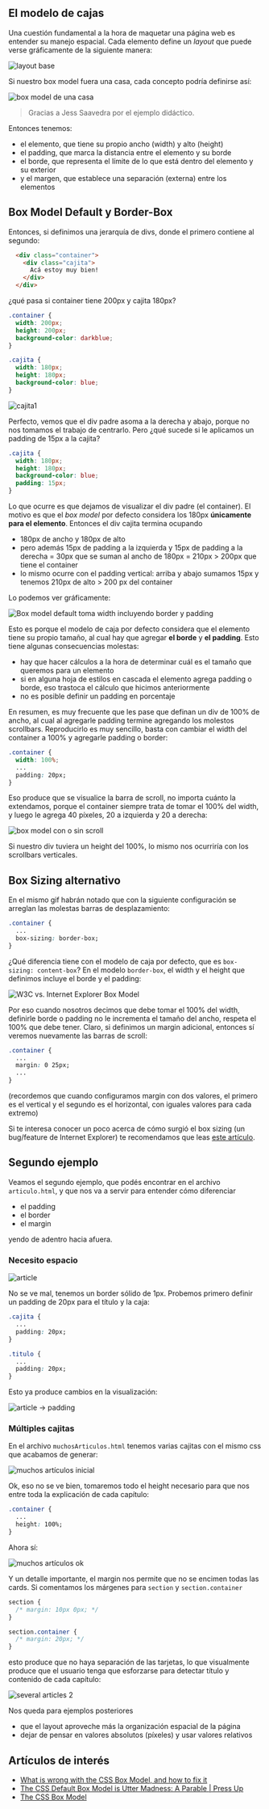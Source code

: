 ## El modelo de cajas

Una cuestión fundamental a la hora de maquetar una página web es entender su manejo espacial. Cada elemento define un _layout_ que puede verse gráficamente de la siguiente manera:

![layout base](./images/boxModel.png)

Si nuestro box model fuera una casa, cada concepto podría definirse así:

![box model de una casa](./images/houseBoxModel.jpg)

> Gracias a Jess Saavedra por el ejemplo didáctico.

Entonces tenemos:

- el elemento, que tiene su propio ancho (width) y alto (height)
- el padding, que marca la distancia entre el elemento y su borde
- el borde, que representa el límite de lo que está dentro del elemento y su exterior
- y el margen, que establece una separación (externa) entre los elementos

## Box Model Default y Border-Box

Entonces, si definimos una jerarquía de divs, donde el primero contiene al segundo:

```html
  <div class="container">
    <div class="cajita">
      Acá estoy muy bien!
    </div>
  </div>
```

¿qué pasa si container tiene 200px y cajita 180px?

```css
.container {
  width: 200px;
  height: 200px;
  background-color: darkblue;
}

.cajita {
  width: 180px;
  height: 180px;
  background-color: blue;
}
```

![cajita1](./images/cajita1.png)

Perfecto, vemos que el div padre asoma a la derecha y abajo, porque no nos tomamos el trabajo de centrarlo. Pero ¿qué sucede si le aplicamos un padding de 15px a la cajita?

```css
.cajita {
  width: 180px;
  height: 180px;
  background-color: blue;
  padding: 15px;
}
```

Lo que ocurre es que dejamos de visualizar el div padre (el container). El motivo es que el _box model_ por defecto considera los 180px **únicamente para el elemento**. Entonces el div cajita termina ocupando

- 180px de ancho y 180px de alto
- pero además 15px de padding a la izquierda y 15px de padding a la derecha = 30px que se suman al ancho de 180px = 210px > 200px que tiene el container
- lo mismo ocurre con el padding vertical: arriba y abajo sumamos 15px y tenemos 210px de alto > 200 px del container

Lo podemos ver gráficamente:

![Box model default toma width incluyendo border y padding](./images/boxModelDefault.gif)

Esto es porque el modelo de caja por defecto considera que el elemento tiene su propio tamaño, al cual hay que agregar **el borde** y **el padding**. Esto tiene algunas consecuencias molestas:

- hay que hacer cálculos a la hora de determinar cuál es el tamaño que queremos para un elemento
- si en alguna hoja de estilos en cascada el elemento agrega padding o borde, eso trastoca el cálculo que hicimos anteriormente
- no es posible definir un padding en porcentaje

En resumen, es muy frecuente que les pase que definan un div de 100% de ancho, al cual al agregarle padding termine agregando los molestos scrollbars. Reproducirlo es muy sencillo, basta con cambiar el width del container a 100% y agregarle padding o border:

```css
.container {
  width: 100%;
  ...
  padding: 20px;
}
```

Eso produce que se visualice la barra de scroll, no importa cuánto la extendamos, porque el container siempre trata de tomar el 100% del width, y luego le agrega 40 píxeles, 20 a izquierda y 20 a derecha:

![box model con o sin scroll](./images/boxModelScroll.gif)

Si nuestro div tuviera un height del 100%, lo mismo nos ocurriría con los scrollbars verticales.

## Box Sizing alternativo

En el mismo gif habrán notado que con la siguiente configuración se arreglan las molestas barras de desplazamiento:

```css
.container {
  ...
  box-sizing: border-box;
}
```

¿Qué diferencia tiene con el modelo de caja por defecto, que es `box-sizing: content-box`? En el modelo `border-box`, el width y el height que definimos incluye el borde y el padding:

![W3C vs. Internet Explorer Box Model](./images/box-model-comparison.png)

Por eso cuando nosotros decimos que debe tomar el 100% del width, definirle borde o padding no le incrementa el tamaño del ancho, respeta el 100% que debe tener. Claro, si definimos un margin adicional, entonces sí veremos nuevamente las barras de scroll:

```css
.container {
  ...
  margin: 0 25px;
  ...  
}
```

(recordemos que cuando configuramos margin con dos valores, el primero es el vertical y el segundo es el horizontal, con iguales valores para cada extremo)

Si te interesa conocer un poco acerca de cómo surgió el box sizing (un bug/feature de Internet Explorer) te recomendamos que leas [este artículo](https://css-tricks.com/box-sizing/).

## Segundo ejemplo

Veamos el segundo ejemplo, que podés encontrar en el archivo `articulo.html`, y que nos va a servir para entender cómo diferenciar

- el padding
- el border
- el margin

yendo de adentro hacia afuera.

### Necesito espacio

![article](./images/article1.png)

No se ve mal, tenemos un border sólido de 1px. Probemos primero definir un padding de 20px para el título y la caja:

```css
.cajita {
  ...
  padding: 20px;
}

.titulo {
  ...
  padding: 20px;
}
```

Esto ya produce cambios en la visualización:

![article -> padding](./images/article2.png)

### Múltiples cajitas

En el archivo `muchosArticulos.html` tenemos varias cajitas con el mismo css que acabamos de generar:

![muchos artículos inicial](./images/severalArticles1.png)

Ok, eso no se ve bien, tomaremos todo el height necesario para que nos entre toda la explicación de cada capítulo:

```css
.container {
  ...
  height: 100%;
}
```

Ahora sí:

![muchos artículos ok](./images/severalArticles3.png)

Y un detalle importante, el margin nos permite que no se encimen todas las cards. Si comentamos los márgenes para `section` y `section.container`

```css
section {
  /* margin: 10px 0px; */
}

section.container {
  /* margin: 20px; */
}
```

esto produce que no haya separación de las tarjetas, lo que visualmente produce que el usuario tenga que esforzarse para detectar título y contenido de cada capítulo:

![several articles 2](./images/severalArticles2.png)

Nos queda para ejemplos posteriores

- que el layout aproveche más la organización espacial de la página
- dejar de pensar en valores absolutos (píxeles) y usar valores relativos


## Artículos de interés

- [What is wrong with the CSS Box Model, and how to fix it](https://pressupinc.com/blog/2014/01/whats-wrong-css-box-model-fix/)
- [The CSS Default Box Model is Utter Madness: A Parable | Press Up](https://pressupinc.com/blog/2014/01/css-default-box-model-utter-madness-parable/)
- [The CSS Box Model](https://css-tricks.com/the-css-box-model/)

